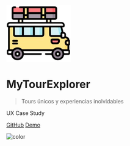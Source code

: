 <!-- _coverpage.md -->

![logo](img/ismael/logo-no-bg.png)

# MyTourExplorer

> Tours únicos y experiencias inolvidables

UX Case Study

[GitHub](https://github.com/Ismael034/DIU/)
[Demo](https://www.figma.com/proto/TAhszTwpiHqG6bxR4RIJDj/Layout?page-id=0%3A1&type=design&node-id=1-119336&viewport=55%2C346%2C0.04&scaling=scale-down-width&starting-point-node-id=1%3A119336&hide-ui=1)

![color](#FFF7EA)